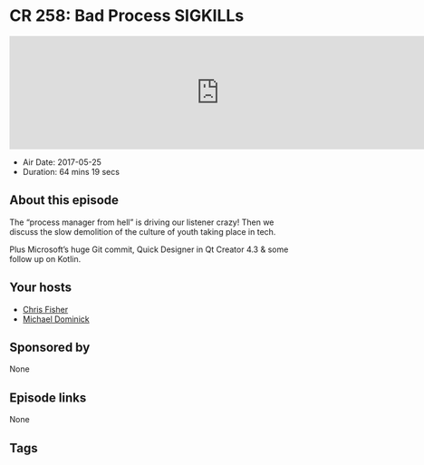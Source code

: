 # CR 258: Bad Process SIGKILLs

<iframe src="https://player.fireside.fm/v2/MLf2ZzhC+_OJNFhO3?theme=dark" width="740" height="200" frameborder="0" scrolling="no"></iframe>

* Air Date: 2017-05-25
* Duration: 64 mins 19 secs

## About this episode

The “process manager from hell” is driving our listener crazy! Then we discuss the slow demolition of the culture of youth taking place in tech.
 
Plus Microsoft’s huge Git commit, Quick Designer in Qt Creator 4.3 & some follow up on Kotlin.

## Your hosts
* [Chris Fisher](https://coder.show/hosts/chrislas)
* [Michael Dominick](https://coder.show/hosts/michael)

## Sponsored by

None



## Episode links

None



## Tags

